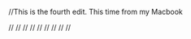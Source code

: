 //This is the fourth edit. This time from my Macbook 

//<!DOCTYPE HTML>
//<html lang="en">
//<head>
//  <meta charset="UTF-8">
  //<title>Test</title>
//</head>
//<body>
//</body>
//</html>
